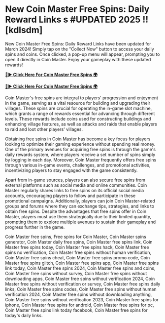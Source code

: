 # New Coin Master Free Spins: Daily Reward Links s #UPDATED 2025 !! [kdlsdm]

New Coin Master Free Spins: Daily Reward Links have been updated for March 2024! Simply tap on the "Collect Now" button to access your daily spins and coins. Once clicked, a pop-up menu will appear, prompting you to open it directly in Coin Master. Enjoy your gameplay with these updated rewards!


[**🔴► Click Here For Coin Master Free Spins 🌍**](https://jimaddadel.github.io/Coin)

[**🔴► Click Here For Coin Master Free Spins 🌍**](https://jimaddadel.github.io/Coin)
 
Coin Master's free spins are integral to players' progression and enjoyment in the game, serving as a vital resource for building and upgrading their villages. These spins are crucial for operating the in-game slot machine, which grants a range of rewards essential for advancing through different levels. These rewards include coins used for constructing buildings and enhancing village features, as well as attacks and raids that enable players to raid and loot other players' villages.

Obtaining free spins in Coin Master has become a key focus for players looking to optimize their gaming experience without spending real money. One of the primary avenues for acquiring free spins is through the game's daily rewards system, where players receive a set number of spins simply by logging in each day. Moreover, Coin Master frequently offers free spins through various in-game events, challenges, and promotional activities, incentivizing players to stay engaged with the game consistently.

Apart from in-game sources, players can also secure free spins from external platforms such as social media and online communities. Coin Master regularly shares links to free spins on its official social media accounts, encouraging players to follow and participate in these promotional campaigns. Additionally, players can join Coin Master-related groups and forums where they can exchange tips, strategies, and links to obtain free spins. Despite the advantages that free spins offer in Coin Master, players must use them strategically due to their limited quantity, prompting them to explore multiple avenues to sustain their gameplay and progress further in the game.

Coin Master free spins, Free spins for Coin Master, Coin Master spins generator, Coin Master daily free spins, Coin Master free spins link, Coin Master free spins today, Coin Master free spins hack, Coin Master free spins no verification, Coin Master free spins without human verification, Coin Master free spins cheat, Coin Master free spins promo code, Coin Master free spins glitch, Coin Master free spins app, Coin Master free spins link today, Coin Master free spins 2024, Coin Master free spins and coins, Coin Master free spins without survey, Coin Master free spins without downloading apps, Coin Master free spins without verification 2024, Coin Master free spins without verification or survey, Coin Master free spins daily links, Coin Master free spins codes, Coin Master free spins without human verification 2024, Coin Master free spins without downloading anything, Coin Master free spins without verification 2023, Coin Master free spins for iphone, Coin Master free spins for android, Coin Master free spins for pc, Coin Master free spins link today facebook, Coin Master free spins for today's daily links.
